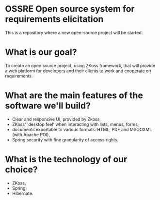 OSSRE
Open source system for requirements elicitation
===

This is a repository where a new open-source project will be started.

What is our goal?
==
To create an open source project, using ZKoss framework,
that will provide a web platform for developers and their clients
to work and cooperate on requirements.

What are the main features of the software we'll build?
==
- Clear and responsive UI, provided by Zkoss,
- ZKoss' 'desktop feel' when interacting with lists, menus, forms,
- documents exportable to various formats: HTML, PDF and MSOOXML (with Apache POI),
- Spring security with fine granularity of access rights.

What is the technology of our choice?
==
- ZKoss,
- Spring,
- Hibernate.




